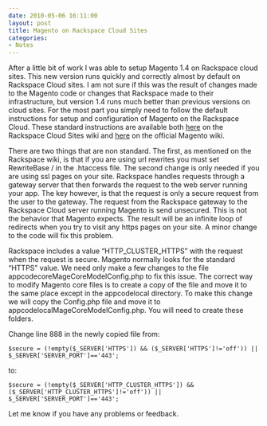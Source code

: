 ```yaml
---
date: 2010-05-06 16:11:00
layout: post
title: Magento on Rackspace Cloud Sites
categories:
- Notes
---
```


After a little bit of work I was able to setup Magento 1.4 on Rackspace cloud sites. This new version runs quickly and correctly almost by default on Rackspace Cloud sites. I am not sure if this was the result of changes made to the Magento code or changes that Rackspace made to their infrastructure, but version 1.4 runs much better than previous versions on cloud sites. For the most part you simply need to follow the default instructions for setup and configuration of Magento on the Rackspace Cloud. These standard instructions are available both [here](http://cloudsites.rackspacecloud.com/index.php/Magento) on the Rackspace Cloud Sites wiki and [here](http://www.magentocommerce.com/wiki/magento_installation_guide) on the official Magento wiki.

There are two things that are non standard. The first, as mentioned on the Rackspace wiki, is that if you are using url rewrites you must set RewriteBase / in the .htaccess file. The second change is only needed if you are using ssl pages on your site. Rackspace handles requests through a gateway server that then forwards the request to the web server running your app. The key however, is that the request is only a secure request from the user to the gateway. The request from the Rackspace gateway to the Rackspace Cloud server running Magento is send unsecured. This is not the behavior that Magento expects. The result will be an infinite loop of redirects when you try to visit any https pages on your site. A minor change to the code will fix this problem.

Rackspace includes a value “HTTP_CLUSTER_HTTPS” with the request when the request is secure. Magento normally looks for the standard “HTTPS” value. We need only make a few changes to the file appcodecoreMageCoreModelConfig.php to fix this issue. The correct way to modify Magento core files is to create a copy of the file and move it to the same place except in the appcodelocal directory. To make this change we will copy the Config.php file and move it to appcodelocalMageCoreModelConfig.php. You will need to create these folders.

Change line 888 in the newly copied file from:

    $secure = (!empty($_SERVER['HTTPS']) && ($_SERVER['HTTPS']!='off')) || $_SERVER['SERVER_PORT']=='443';

to:

    $secure = (!empty($_SERVER['HTTP_CLUSTER_HTTPS']) && ($_SERVER['HTTP_CLUSTER_HTTPS']!='off')) || $_SERVER['SERVER_PORT']=='443';

Let me know if you have any problems or feedback.
